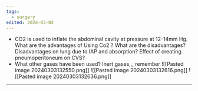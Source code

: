```yaml
---
tags:
  - surgery
edited: 2024-03-02
---
```

- CO2 is used to inflate the abdominal cavity at pressure at 12-14mm Hg. What are the advantages of Using Co2 ? What are the disadvantages? Disadvantages on lung due to IAP and absorption? Effect of creating pneumoperitoneum on CVS?
- What other gases have been used? Inert gases,,, remember
![[Pasted image 20240303132550.png]]
![[Pasted image 20240303132616.png]]
![[Pasted image 20240303132636.png]]


---
